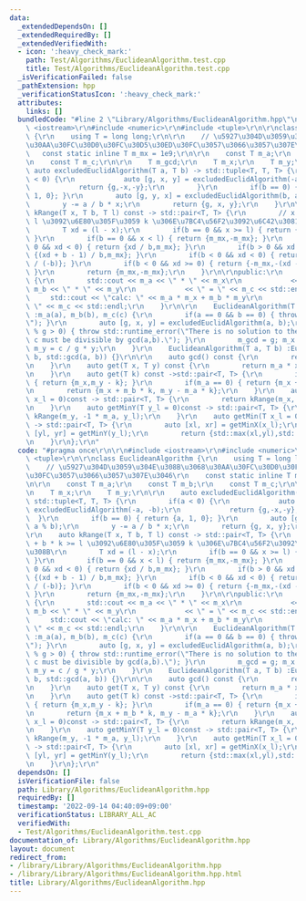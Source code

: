 ```yaml
---
data:
  _extendedDependsOn: []
  _extendedRequiredBy: []
  _extendedVerifiedWith:
  - icon: ':heavy_check_mark:'
    path: Test/Algorithms/EuclideanAlgorithm.test.cpp
    title: Test/Algorithms/EuclideanAlgorithm.test.cpp
  _isVerificationFailed: false
  _pathExtension: hpp
  _verificationStatusIcon: ':heavy_check_mark:'
  attributes:
    links: []
  bundledCode: "#line 2 \"Library/Algorithms/EuclideanAlgorithm.hpp\"\n\r\n#include\
    \ <iostream>\r\n#include <numeric>\r\n#include <tuple>\r\n\r\nclass EuclideanAlgorithm\
    \ {\r\n    using T = long long;\r\n\r\n    // \u5927\u304D\u3059\u304E\u308B\u3068\
    \u30AA\u30FC\u30D0\u30FC\u30D5\u30ED\u30FC\u3057\u3066\u3057\u307E\u3046\r\n \
    \   const static inline T m_mx = 1e9;\r\n\r\n    const T m_a;\r\n    const T m_b;\r\
    \n    const T m_c;\r\n\r\n    T m_gcd;\r\n    T m_x;\r\n    T m_y;\r\n\r\n   \
    \ auto excludedEuclidAlgorithm(T a, T b) -> std::tuple<T, T, T> {\r\n        if(a\
    \ < 0) {\r\n            auto [g, x, y] = excludedEuclidAlgorithm(-a, -b);\r\n\
    \            return {g,-x,-y};\r\n        }\r\n        if(b == 0) { return {a,\
    \ 1, 0}; }\r\n        auto [g, y, x] = excludedEuclidAlgorithm(b, a % b);\r\n\
    \        y -= a / b * x;\r\n        return {g, x, y};\r\n    }\r\n\r\n    auto\
    \ kRange(T x, T b, T l) const -> std::pair<T, T> {\r\n        // x + b * k >=\
    \ l \u3092\u6E80\u305F\u3059 k \u306E\u7BC4\u56F2\u3092\u6C42\u3081\u308B\r\n\
    \        T xd = (l - x);\r\n        if(b == 0 && x >= l) { return {-m_mx,m_mx};\
    \ }\r\n        if(b == 0 && x < l) { return {m_mx,-m_mx}; }\r\n        if(b >\
    \ 0 && xd < 0) { return {xd / b,m_mx}; }\r\n        if(b > 0 && xd >= 0) { return\
    \ {(xd + b - 1) / b,m_mx}; }\r\n        if(b < 0 && xd < 0) { return {-m_mx,(-xd)\
    \ / (-b)}; }\r\n        if(b < 0 && xd >= 0) { return {-m_mx,-(xd - b - 1) / (-b)};\
    \ }\r\n        return {m_mx,-m_mx};\r\n    }\r\n\r\npublic:\r\n    auto debug()const\
    \ {\r\n        std::cout << m_a << \" * \" << m_x\r\n            << \" + \" <<\
    \ m_b << \" * \" << m_y\r\n            << \" = \" << m_c << std::endl;\r\n   \
    \     std::cout << \"calc: \" << m_a * m_x + m_b * m_y\r\n            << \" =\
    \ \" << m_c << std::endl;\r\n    }\r\n\r\n    EuclideanAlgorithm(T a, T b, T c)\
    \ :m_a(a), m_b(b), m_c(c) {\r\n        if(a == 0 && b == 0) { throw std::runtime_error(\"\
    \"); }\r\n        auto [g, x, y] = excludedEuclidAlgorithm(a, b);\r\n        if(c\
    \ % g > 0) { throw std::runtime_error(\"There is no solution to the equation.\
    \ c must be divisible by gcd(a,b).\"); }\r\n        m_gcd = g; m_x = c / g * x;\
    \ m_y = c / g * y;\r\n    }\r\n    EuclideanAlgorithm(T a, T b) :EuclideanAlgorithm(a,\
    \ b, std::gcd(a, b)) {}\r\n\r\n    auto gcd() const {\r\n        return m_gcd;\r\
    \n    }\r\n    auto get(T x, T y) const {\r\n        return m_a * x + m_b * y;\r\
    \n    }\r\n    auto get(T k) const ->std::pair<T, T> {\r\n        if(m_b == 0)\
    \ { return {m_x,m_y - k}; }\r\n        if(m_a == 0) { return {m_x + k,m_y}; }\r\
    \n        return {m_x + m_b * k, m_y - m_a * k};\r\n    }\r\n    auto getMinX(T\
    \ x_l = 0)const -> std::pair<T, T> {\r\n        return kRange(m_x, m_b, x_l);\r\
    \n    }\r\n    auto getMinY(T y_l = 0)const -> std::pair<T, T> {\r\n        return\
    \ kRange(m_y, -1 * m_a, y_l);\r\n    }\r\n    auto getMin(T x_l = 0, T y_l = 0)const\
    \ -> std::pair<T, T> {\r\n        auto [xl, xr] = getMinX(x_l);\r\n        auto\
    \ [yl, yr] = getMinY(y_l);\r\n        return {std::max(xl,yl),std::min(xr,yr)};\r\
    \n    }\r\n};\r\n"
  code: "#pragma once\r\n\r\n#include <iostream>\r\n#include <numeric>\r\n#include\
    \ <tuple>\r\n\r\nclass EuclideanAlgorithm {\r\n    using T = long long;\r\n\r\n\
    \    // \u5927\u304D\u3059\u304E\u308B\u3068\u30AA\u30FC\u30D0\u30FC\u30D5\u30ED\
    \u30FC\u3057\u3066\u3057\u307E\u3046\r\n    const static inline T m_mx = 1e9;\r\
    \n\r\n    const T m_a;\r\n    const T m_b;\r\n    const T m_c;\r\n\r\n    T m_gcd;\r\
    \n    T m_x;\r\n    T m_y;\r\n\r\n    auto excludedEuclidAlgorithm(T a, T b) ->\
    \ std::tuple<T, T, T> {\r\n        if(a < 0) {\r\n            auto [g, x, y] =\
    \ excludedEuclidAlgorithm(-a, -b);\r\n            return {g,-x,-y};\r\n      \
    \  }\r\n        if(b == 0) { return {a, 1, 0}; }\r\n        auto [g, y, x] = excludedEuclidAlgorithm(b,\
    \ a % b);\r\n        y -= a / b * x;\r\n        return {g, x, y};\r\n    }\r\n\
    \r\n    auto kRange(T x, T b, T l) const -> std::pair<T, T> {\r\n        // x\
    \ + b * k >= l \u3092\u6E80\u305F\u3059 k \u306E\u7BC4\u56F2\u3092\u6C42\u3081\
    \u308B\r\n        T xd = (l - x);\r\n        if(b == 0 && x >= l) { return {-m_mx,m_mx};\
    \ }\r\n        if(b == 0 && x < l) { return {m_mx,-m_mx}; }\r\n        if(b >\
    \ 0 && xd < 0) { return {xd / b,m_mx}; }\r\n        if(b > 0 && xd >= 0) { return\
    \ {(xd + b - 1) / b,m_mx}; }\r\n        if(b < 0 && xd < 0) { return {-m_mx,(-xd)\
    \ / (-b)}; }\r\n        if(b < 0 && xd >= 0) { return {-m_mx,-(xd - b - 1) / (-b)};\
    \ }\r\n        return {m_mx,-m_mx};\r\n    }\r\n\r\npublic:\r\n    auto debug()const\
    \ {\r\n        std::cout << m_a << \" * \" << m_x\r\n            << \" + \" <<\
    \ m_b << \" * \" << m_y\r\n            << \" = \" << m_c << std::endl;\r\n   \
    \     std::cout << \"calc: \" << m_a * m_x + m_b * m_y\r\n            << \" =\
    \ \" << m_c << std::endl;\r\n    }\r\n\r\n    EuclideanAlgorithm(T a, T b, T c)\
    \ :m_a(a), m_b(b), m_c(c) {\r\n        if(a == 0 && b == 0) { throw std::runtime_error(\"\
    \"); }\r\n        auto [g, x, y] = excludedEuclidAlgorithm(a, b);\r\n        if(c\
    \ % g > 0) { throw std::runtime_error(\"There is no solution to the equation.\
    \ c must be divisible by gcd(a,b).\"); }\r\n        m_gcd = g; m_x = c / g * x;\
    \ m_y = c / g * y;\r\n    }\r\n    EuclideanAlgorithm(T a, T b) :EuclideanAlgorithm(a,\
    \ b, std::gcd(a, b)) {}\r\n\r\n    auto gcd() const {\r\n        return m_gcd;\r\
    \n    }\r\n    auto get(T x, T y) const {\r\n        return m_a * x + m_b * y;\r\
    \n    }\r\n    auto get(T k) const ->std::pair<T, T> {\r\n        if(m_b == 0)\
    \ { return {m_x,m_y - k}; }\r\n        if(m_a == 0) { return {m_x + k,m_y}; }\r\
    \n        return {m_x + m_b * k, m_y - m_a * k};\r\n    }\r\n    auto getMinX(T\
    \ x_l = 0)const -> std::pair<T, T> {\r\n        return kRange(m_x, m_b, x_l);\r\
    \n    }\r\n    auto getMinY(T y_l = 0)const -> std::pair<T, T> {\r\n        return\
    \ kRange(m_y, -1 * m_a, y_l);\r\n    }\r\n    auto getMin(T x_l = 0, T y_l = 0)const\
    \ -> std::pair<T, T> {\r\n        auto [xl, xr] = getMinX(x_l);\r\n        auto\
    \ [yl, yr] = getMinY(y_l);\r\n        return {std::max(xl,yl),std::min(xr,yr)};\r\
    \n    }\r\n};\r\n"
  dependsOn: []
  isVerificationFile: false
  path: Library/Algorithms/EuclideanAlgorithm.hpp
  requiredBy: []
  timestamp: '2022-09-14 04:40:09+09:00'
  verificationStatus: LIBRARY_ALL_AC
  verifiedWith:
  - Test/Algorithms/EuclideanAlgorithm.test.cpp
documentation_of: Library/Algorithms/EuclideanAlgorithm.hpp
layout: document
redirect_from:
- /library/Library/Algorithms/EuclideanAlgorithm.hpp
- /library/Library/Algorithms/EuclideanAlgorithm.hpp.html
title: Library/Algorithms/EuclideanAlgorithm.hpp
---
```

